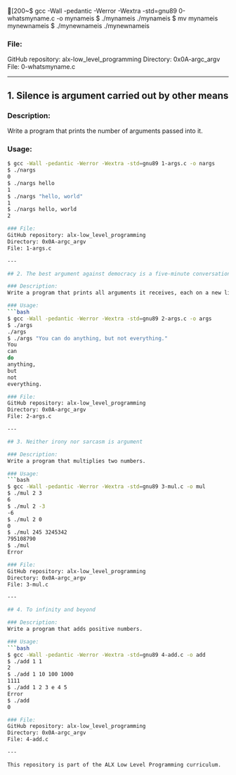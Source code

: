 [200~$ gcc -Wall -pedantic -Werror -Wextra -std=gnu89 0-whatsmyname.c -o mynameis
$ ./mynameis
./mynameis
$ mv mynameis mynewnameis
$ ./mynewnameis
./mynewnameis

### File:
GitHub repository: alx-low_level_programming
Directory: 0x0A-argc_argv
File: 0-whatsmyname.c

---

## 1. Silence is argument carried out by other means

### Description:
Write a program that prints the number of arguments passed into it.

### Usage:
```bash
$ gcc -Wall -pedantic -Werror -Wextra -std=gnu89 1-args.c -o nargs
$ ./nargs 
0
$ ./nargs hello
1
$ ./nargs "hello, world"
1
$ ./nargs hello, world
2

### File:
GitHub repository: alx-low_level_programming
Directory: 0x0A-argc_argv
File: 1-args.c

---

## 2. The best argument against democracy is a five-minute conversation with the average voter

### Description:
Write a program that prints all arguments it receives, each on a new line.

### Usage:
```bash
$ gcc -Wall -pedantic -Werror -Wextra -std=gnu89 2-args.c -o args
$ ./args 
./args
$ ./args "You can do anything, but not everything."
You
can
do
anything,
but
not
everything.

### File:
GitHub repository: alx-low_level_programming
Directory: 0x0A-argc_argv
File: 2-args.c

---

## 3. Neither irony nor sarcasm is argument

### Description:
Write a program that multiplies two numbers.

### Usage:
```bash
$ gcc -Wall -pedantic -Werror -Wextra -std=gnu89 3-mul.c -o mul
$ ./mul 2 3
6
$ ./mul 2 -3
-6
$ ./mul 2 0
0
$ ./mul 245 3245342
795108790
$ ./mul
Error

### File:
GitHub repository: alx-low_level_programming
Directory: 0x0A-argc_argv
File: 3-mul.c

---

## 4. To infinity and beyond

### Description:
Write a program that adds positive numbers.

### Usage:
```bash
$ gcc -Wall -pedantic -Werror -Wextra -std=gnu89 4-add.c -o add
$ ./add 1 1
2
$ ./add 1 10 100 1000
1111
$ ./add 1 2 3 e 4 5
Error
$ ./add
0

### File:
GitHub repository: alx-low_level_programming
Directory: 0x0A-argc_argv
File: 4-add.c

---

This repository is part of the ALX Low Level Programming curriculum.

